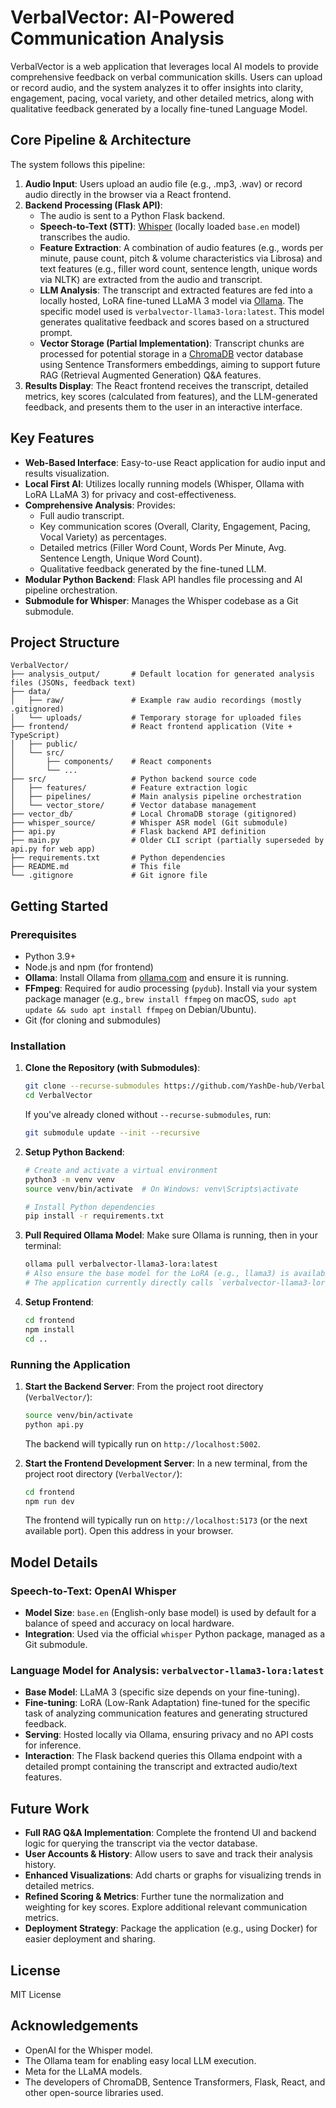 # VerbalVector: AI-Powered Communication Analysis

VerbalVector is a web application that leverages local AI models to provide comprehensive feedback on verbal communication skills. Users can upload or record audio, and the system analyzes it to offer insights into clarity, engagement, pacing, vocal variety, and other detailed metrics, along with qualitative feedback generated by a locally fine-tuned Language Model.

## Core Pipeline & Architecture

The system follows this pipeline:

1.  **Audio Input**: Users upload an audio file (e.g., .mp3, .wav) or record audio directly in the browser via a React frontend.
2.  **Backend Processing (Flask API)**:
    *   The audio is sent to a Python Flask backend.
    *   **Speech-to-Text (STT)**: [Whisper](https://github.com/openai/whisper) (locally loaded `base.en` model) transcribes the audio.
    *   **Feature Extraction**: A combination of audio features (e.g., words per minute, pause count, pitch & volume characteristics via Librosa) and text features (e.g., filler word count, sentence length, unique words via NLTK) are extracted from the audio and transcript.
    *   **LLM Analysis**: The transcript and extracted features are fed into a locally hosted, LoRA fine-tuned LLaMA 3 model via [Ollama](https://ollama.com/). The specific model used is `verbalvector-llama3-lora:latest`. This model generates qualitative feedback and scores based on a structured prompt.
    *   **Vector Storage (Partial Implementation)**: Transcript chunks are processed for potential storage in a [ChromaDB](https://www.trychroma.com/) vector database using Sentence Transformers embeddings, aiming to support future RAG (Retrieval Augmented Generation) Q&A features.
3.  **Results Display**: The React frontend receives the transcript, detailed metrics, key scores (calculated from features), and the LLM-generated feedback, and presents them to the user in an interactive interface.

## Key Features

-   **Web-Based Interface**: Easy-to-use React application for audio input and results visualization.
-   **Local First AI**: Utilizes locally running models (Whisper, Ollama with LoRA LLaMA 3) for privacy and cost-effectiveness.
-   **Comprehensive Analysis**: Provides:
    -   Full audio transcript.
    -   Key communication scores (Overall, Clarity, Engagement, Pacing, Vocal Variety) as percentages.
    -   Detailed metrics (Filler Word Count, Words Per Minute, Avg. Sentence Length, Unique Word Count).
    -   Qualitative feedback generated by the fine-tuned LLM.
-   **Modular Python Backend**: Flask API handles file processing and AI pipeline orchestration.
-   **Submodule for Whisper**: Manages the Whisper codebase as a Git submodule.

## Project Structure

```
VerbalVector/
├── analysis_output/       # Default location for generated analysis files (JSONs, feedback text)
├── data/
│   ├── raw/               # Example raw audio recordings (mostly .gitignored)
│   └── uploads/           # Temporary storage for uploaded files
├── frontend/              # React frontend application (Vite + TypeScript)
│   ├── public/
│   └── src/
│       ├── components/    # React components
│       └── ...
├── src/                   # Python backend source code
│   ├── features/          # Feature extraction logic
│   ├── pipelines/         # Main analysis pipeline orchestration
│   └── vector_store/      # Vector database management
├── vector_db/             # Local ChromaDB storage (gitignored)
├── whisper_source/        # Whisper ASR model (Git submodule)
├── api.py                 # Flask backend API definition
├── main.py                # Older CLI script (partially superseded by api.py for web app)
├── requirements.txt       # Python dependencies
├── README.md              # This file
└── .gitignore             # Git ignore file
```

## Getting Started

### Prerequisites

-   Python 3.9+
-   Node.js and npm (for frontend)
-   **Ollama**: Install Ollama from [ollama.com](https://ollama.com/) and ensure it is running.
-   **FFmpeg**: Required for audio processing (`pydub`). Install via your system package manager (e.g., `brew install ffmpeg` on macOS, `sudo apt update && sudo apt install ffmpeg` on Debian/Ubuntu).
-   Git (for cloning and submodules)

### Installation

1.  **Clone the Repository (with Submodules)**:
    ```bash
    git clone --recurse-submodules https://github.com/YashDe-hub/VerbalVector.git
    cd VerbalVector
    ```
    If you've already cloned without `--recurse-submodules`, run:
    ```bash
    git submodule update --init --recursive
    ```

2.  **Setup Python Backend**:
    ```bash
    # Create and activate a virtual environment
    python3 -m venv venv
    source venv/bin/activate  # On Windows: venv\Scripts\activate

    # Install Python dependencies
    pip install -r requirements.txt
    ```

3.  **Pull Required Ollama Model**:
    Make sure Ollama is running, then in your terminal:
    ```bash
    ollama pull verbalvector-llama3-lora:latest
    # Also ensure the base model for the LoRA (e.g., llama3) is available if the LoRA isn't self-contained.
    # The application currently directly calls `verbalvector-llama3-lora:latest`.
    ```

4.  **Setup Frontend**:
    ```bash
    cd frontend
    npm install
    cd .. 
    ```

### Running the Application

1.  **Start the Backend Server**:
    From the project root directory (`VerbalVector/`):
    ```bash
    source venv/bin/activate 
    python api.py
    ```
    The backend will typically run on `http://localhost:5002`.

2.  **Start the Frontend Development Server**:
    In a new terminal, from the project root directory (`VerbalVector/`):
    ```bash
    cd frontend
    npm run dev
    ```
    The frontend will typically run on `http://localhost:5173` (or the next available port). Open this address in your browser.

## Model Details

### Speech-to-Text: OpenAI Whisper

-   **Model Size**: `base.en` (English-only base model) is used by default for a balance of speed and accuracy on local hardware.
-   **Integration**: Used via the official `whisper` Python package, managed as a Git submodule.

### Language Model for Analysis: `verbalvector-llama3-lora:latest`

-   **Base Model**: LLaMA 3 (specific size depends on your fine-tuning).
-   **Fine-tuning**: LoRA (Low-Rank Adaptation) fine-tuned for the specific task of analyzing communication features and generating structured feedback.
-   **Serving**: Hosted locally via Ollama, ensuring privacy and no API costs for inference.
-   **Interaction**: The Flask backend queries this Ollama endpoint with a detailed prompt containing the transcript and extracted audio/text features.

## Future Work

-   **Full RAG Q&A Implementation**: Complete the frontend UI and backend logic for querying the transcript via the vector database.
-   **User Accounts & History**: Allow users to save and track their analysis history.
-   **Enhanced Visualizations**: Add charts or graphs for visualizing trends in detailed metrics.
-   **Refined Scoring & Metrics**: Further tune the normalization and weighting for key scores. Explore additional relevant communication metrics.
-   **Deployment Strategy**: Package the application (e.g., using Docker) for easier deployment and sharing.

## License

MIT License

## Acknowledgements

-   OpenAI for the Whisper model.
-   The Ollama team for enabling easy local LLM execution.
-   Meta for the LLaMA models.
-   The developers of ChromaDB, Sentence Transformers, Flask, React, and other open-source libraries used. 